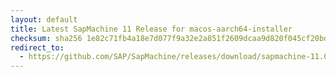 ```yaml
---
layout: default
title: Latest SapMachine 11 Release for macos-aarch64-installer
checksum: sha256 1e82c71fb4a18e7d077f9a32e2a851f2609dcaa9d820f045cf20bd7d2a4e9379
redirect_to:
  - https://github.com/SAP/SapMachine/releases/download/sapmachine-11.0.20/sapmachine-jre-11.0.20_macos-aarch64_bin.dmg
---
```

